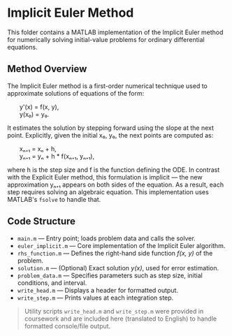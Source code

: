 # Implicit Euler Method

This folder contains a MATLAB implementation of the Implicit Euler method for numerically solving initial-value problems for ordinary differential equations.

## Method Overview

The Implicit Euler method is a first-order numerical technique used to approximate solutions of equations of the form:

  y'(x) = f(x, y),  
  y(x₀) = y₀.

It estimates the solution by stepping forward using the slope at the next point. Explicitly, given the initial x₀, y₀, the next points are computed as:

  xₙ₊₁ = xₙ + h,  
  yₙ₊₁ = yₙ + h * f(xₙ₊₁, yₙ₊₁),

where h is the step size  and f is the function defining the ODE. 
In contrast with the Explicit Euler method, this formulation is implicit — the new approximation yₙ₊₁ appears on both sides of the equation. As a result, each step requires solving an algebraic equation. This implementation uses MATLAB's `fsolve` to handle that.

## Code Structure

- `main.m` — Entry point; loads problem data and calls the solver.
- `euler_implicit.m` — Core implementation of the Implicit Euler algorithm.
- `rhs_function.m` — Defines the right-hand side function *f(x, y)* of the problem.
- `solution.m` — (Optional) Exact solution *y(x)*, used for error estimation.
- `problem_data.m` — Specifies parameters such as step size, initial conditions, and interval.
- `write_head.m` — Displays a header for formatted output.
- `write_step.m` — Prints values at each integration step.

> Utility scripts `write_head.m` and `write_step.m` were provided in coursework and are included here (translated to English) to handle formatted console/file output.
